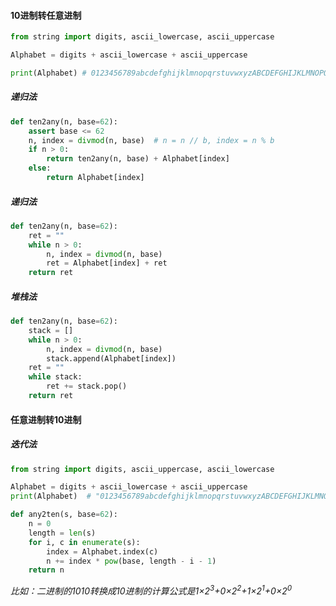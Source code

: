 #### 10进制转任意进制
```python
from string import digits, ascii_lowercase, ascii_uppercase

Alphabet = digits + ascii_lowercase + ascii_uppercase

print(Alphabet) # 0123456789abcdefghijklmnopqrstuvwxyzABCDEFGHIJKLMNOPQRSTUVWXYZ
```

##### 递归法
```python
def ten2any(n, base=62):
    assert base <= 62
    n, index = divmod(n, base)  # n = n // b, index = n % b
    if n > 0:
        return ten2any(n, base) + Alphabet[index]
    else:
        return Alphabet[index]
```

##### 递归法
```python
def ten2any(n, base=62):
    ret = ""
    while n > 0:
        n, index = divmod(n, base)
        ret = Alphabet[index] + ret
    return ret
```

##### 堆栈法
```python
def ten2any(n, base=62):
    stack = []
    while n > 0:
        n, index = divmod(n, base)
        stack.append(Alphabet[index])
    ret = ""
    while stack:
        ret += stack.pop()
    return ret
```

#### 任意进制转10进制
##### 迭代法
```python
from string import digits, ascii_uppercase, ascii_lowercase

Alphabet = digits + ascii_lowercase + ascii_uppercase
print(Alphabet)  # "0123456789abcdefghijklmnopqrstuvwxyzABCDEFGHIJKLMNOPQRSTUVWXYZ"

def any2ten(s, base=62):
    n = 0
    length = len(s)
    for i, c in enumerate(s):
        index = Alphabet.index(c)
        n += index * pow(base, length - i - 1)
    return n
```
*比如：二进制的1010转换成10进制的计算公式是1&times;2<sup>3</sup>+0&times;2<sup>2</sup>+1&times;2<sup>1</sup>+0&times;2<sup>0</sup>*
